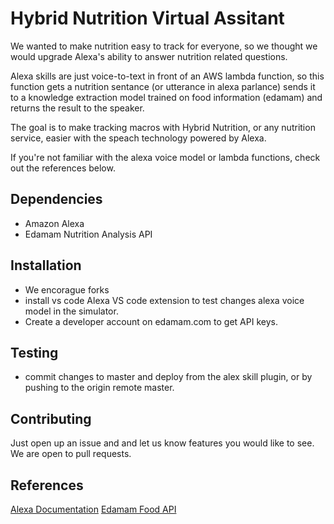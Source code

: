 # Hybrid Nutrition Virtual Assitant

We wanted to make nutrition easy to track for everyone, so we thought
we would upgrade Alexa's ability to answer nutrition related questions.

Alexa skills are just voice-to-text in front of an AWS lambda function,
so this function gets a nutrition sentance (or utterance in alexa parlance)
sends it to a knowledge extraction model trained on food information (edamam)
and returns the result to the speaker.

The goal is to make tracking macros with Hybrid Nutrition, or any nutrition service,
easier with the speach technology powered by Alexa. 


If you're not familiar with the alexa voice model or lambda functions,
check out the references below.


## Dependencies
- Amazon Alexa
- Edamam Nutrition Analysis API

## Installation
- We encorague forks
- install vs code Alexa VS code extension to test changes alexa voice model
in the simulator.
- Create a developer account on edamam.com to get API keys.

## Testing
- commit changes to master and deploy from the alex skill plugin, or by 
pushing to the origin remote master.

## Contributing
Just open up an issue and and let us know features you would like to see. 
We are open to pull requests.

## References
[Alexa Documentation](https://developer.amazon.com/en-US/docs/alexa/custom-skills/steps-to-build-a-custom-skill.html)
[Edamam Food API](https://developer.edamam.com/)